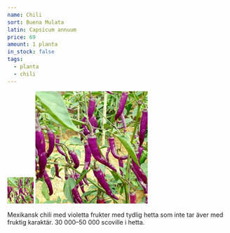```yaml
---
name: Chili
sort: Buena Mulata
latin: Capsicum annuum
price: 69
amount: 1 planta
in_stock: false
tags:
  - planta
  - chili
---
```


<img src="/img/plant-chili-buena-mulata.jpg" width="60" data-srcset="1x, 1.5x, 2x" alt="Chili Buena Mulata" class="thumb">
<img src="/img/plant-chili-buena-mulata.jpg" width="256" data-srcset="1x, 1.5x, 2x" alt="Chili Buena Mulata">

Mexikansk chili med violetta frukter med tydlig hetta som inte tar äver med fruktig karaktär. 30 000–50 000 scoville i hetta.